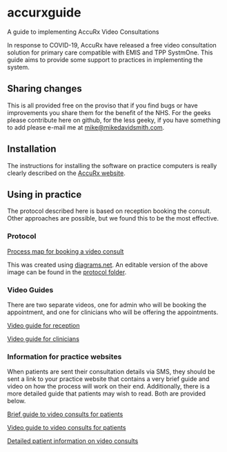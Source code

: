 # accurxguide
A guide to implementing AccuRx Video Consultations

In response to COVID-19, AccuRx have released a free video consultation solution for primary care compatible with EMIS and TPP SystmOne. This guide aims to provide some support to practices in implementing the system.

## Sharing changes
This is all provided free on the proviso that if you find bugs or have improvements you share them for the benefit of the NHS. For the geeks please contribute here on github, for the less geeky, if you have something to add please e-mail me at mike@mikedavidsmith.com.

## Installation
The instructions  for installing the software on practice computers is really clearly described on the [AccuRx website](https://www.accurx.com/).

## Using in practice
The protocol described here is based on reception booking the consult. Other approaches are possible, but we found this to be the most effective.

### Protocol
[Process map for booking a video consult](../master/protocol/protocol_v1_image.png)

This was created using [diagrams.net](http://diagrams.net/). An editable version of the above image can be found in the [protocol folder](../master/protocol/).


### Video Guides
There are two separate  videos, one for admin who will be booking the appointment, and one for clinicians who will be offering the appointments.

[Video guide for reception](https://www.loom.com/share/0c88bfaa53504c73ab28946166095dc9)

[Video guide for clinicians](https://www.loom.com/share/77c1cba11a2440e5888aa691c250b0c3)

### Information for practice websites
When patients are sent their consultation details via SMS, they should be sent a link to your practice website that contains a very brief guide and video on how the process will work on their end. Additionally, there is a more detailed guide that patients may wish to read. Both are provided below.

[Brief guide to video consults for patients](../master/briefpatientguide.md)

[Video guide to video consults for patients](https://www.youtube.com/watch?v=Ok17HyQVqHg&feature=youtu.be)

[Detailed patient information on video consults](../master/detailedpatientguide.md)